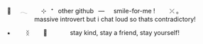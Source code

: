 ⠀🌈⠀⠀𓂃⠀⠀⠀⊹⠀⁺⠀other github⠀—⠀⠀smile-for-me !
⠀ ⠀ 
⤫ ｡ ⠀⠀⠀⠀⠀⠀⠀massive introvert but i chat loud so thats contradictory!

⠀⭑⠀⠀   ⠀ᛝ⠀⠀⠀🌼⠀⠀⠀⠀⠀stay kind, stay a friend, stay yourself!
